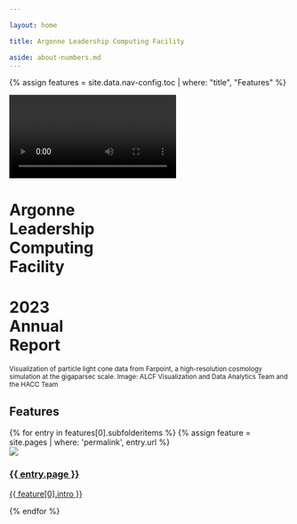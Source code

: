 ```yaml
---

layout: home

title: Argonne Leadership Computing Facility

aside: about-numbers.md
---
```

{% assign features = site.data.nav-config.toc | where: "title", "Features" %}


<div class="home--hero-wrapper">
	<div class="img-wrapper">
		<div>
			<!-- <img src="{{ site.url }}/assets/images/cover.png"> -->
			<!-- poster="{{ site.url }}/assets/images/cover.png"  -->
			<video autoplay loop>	
				<source src="{{ site.url }}/assets/video/test.mp4" type="video/mp4">
  				<!-- <source src="{{ site.url }}/assets/video/movie.webm" type="video/webm"> -->
  				Your browser does not support the video tag.
			</video>
			<div class="home--hero-text">
				<h1 class="alcf">
					Argonne<br>
					<span>Leadership<br>
					Computing</span><br>
					Facility
				</h1>
				<h1 class="title">
					2023<br>
					<span>Annual<br>
					Report</span><br>
				</h1>
			</div>
			<div class="home--hero-scrim"></div>
		</div>
	</div>
</div>

<div class="home--hero-caption">
	<small>
		Visualization of particle light cone data from Farpoint, a high-resolution cosmology simulation at the gigaparsec scale.
		<span class="credit">Image: ALCF Visualization and Data Analytics Team and the HACC Team</span>
	</small>
</div>




<div class="home--features-wrapper">
	<div class="content-wrapper">
		<h2>Features</h2>
			{% for entry in features[0].subfolderitems %}
			{% assign feature = site.pages | where: 'permalink', entry.url %}			  
			  <div class="teaser">
			    <a href="/{{ entry.url }}">
			    	<div class="image-wrapper">
			    		<div><img src="/assets/images/{{ feature[0].hero-img-source }}"></div>
			    		<div class="hover-scrim"></div>
			    	</div>
			    	<div class="content-wrapper">
			    		<h3>{{ entry.page }}</h3>
			    		<p>{{ feature[0].intro }}</p>
			    	</div>
			    </a>
			  </div>		 
			{% endfor %}		
	</div>
</div>




